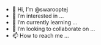 - 👋 Hi, I’m @swarooptej
- 👀 I’m interested in ...
- 🌱 I’m currently learning ...
- 💞️ I’m looking to collaborate on ...
- 📫 How to reach me ...

<!---
swarooptej/swarooptej is a ✨ special ✨ repository because its `README.md` (this file) appears on your GitHub profile.
You can click the Preview link to take a look at your changes.
--->
